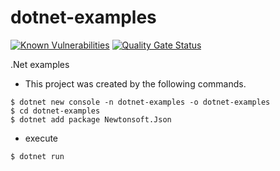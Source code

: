 # dotnet-examples
[![Known Vulnerabilities](https://snyk.io//test/github/wdstar/dotnet-examples/badge.svg?targetFile=dotnet-examples.csproj)](https://snyk.io//test/github/wdstar/dotnet-examples?targetFile=dotnet-examples.csproj)
[![Quality Gate Status](https://sonarcloud.io/api/project_badges/measure?project=wdstar_dotnet-examples&metric=alert_status)](https://sonarcloud.io/dashboard?id=wdstar_dotnet-examples)

.Net examples

- This project was created by the following commands.

```
$ dotnet new console -n dotnet-examples -o dotnet-examples
$ cd dotnet-examples
$ dotnet add package Newtonsoft.Json
```

- execute

```
$ dotnet run
```

